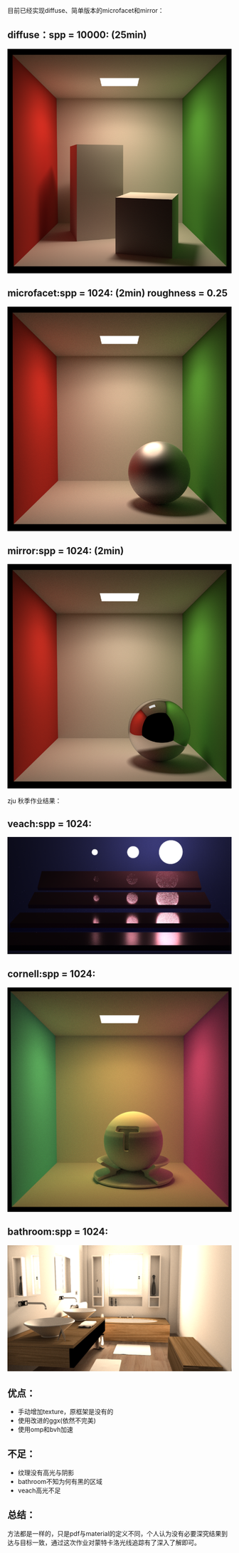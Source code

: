 目前已经实现diffuse、简单版本的microfacet和mirror：

## diffuse：spp = 10000: (25min)

![D:\Assignment7\binary.png](https://github.com/fhp-transient/RayTracing/blob/master/result/box_diffuse.png)

## microfacet:spp = 1024: (2min) roughness = 0.25

![D:\Assignment7\binary.png](https://github.com/fhp-transient/RayTracing/blob/master/result/sphere_microfacet.png)

## mirror:spp = 1024: (2min)

![D:\Assignment7\binary.png](https://github.com/fhp-transient/RayTracing/blob/master/result/sphere_mirror.png)

zju 秋季作业结果：

## veach:spp = 1024:

![D:\Assignment7\binary.png](https://github.com/fhp-transient/RayTracing/blob/master/result/veach.png)

## cornell:spp = 1024:

![D:\Assignment7\binary.png](https://github.com/fhp-transient/RayTracing/blob/master/result/cornell.png)

## bathroom:spp = 1024:

![D:\Assignment7\binary.png](https://github.com/fhp-transient/RayTracing/blob/master/result/bathroom.png)

## 优点：

- 手动增加texture，原框架是没有的
- 使用改进的ggx(依然不完美)
- 使用omp和bvh加速

## 不足：

- 纹理没有高光与阴影
- bathroom不知为何有黑的区域
- veach高光不足

## 总结：

方法都是一样的，只是pdf与material的定义不同，个人认为没有必要深究结果到达与目标一致，通过这次作业对蒙特卡洛光线追踪有了深入了解即可。

